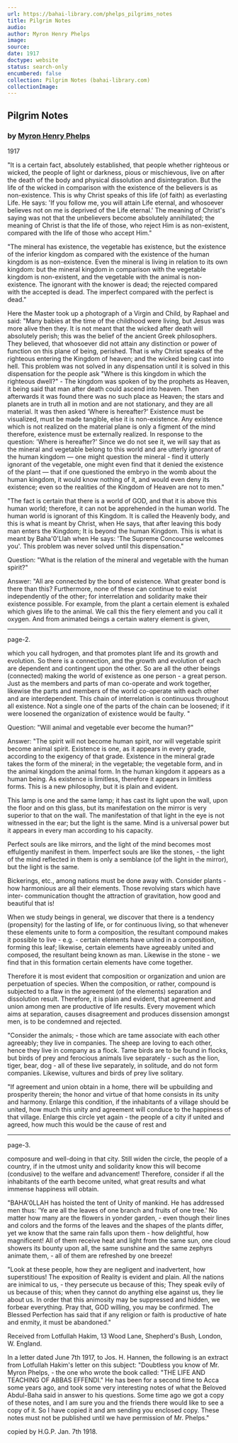 ```yaml
---
url: https://bahai-library.com/phelps_pilgrims_notes
title: Pilgrim Notes
audio: 
author: Myron Henry Phelps
image: 
source: 
date: 1917
doctype: website
status: search-only
encumbered: false
collection: Pilgrim Notes (bahai-library.com)
collectionImage: 
---
```



## Pilgrim Notes

### by [Myron Henry Phelps](https://bahai-library.com/author/Myron+Henry+Phelps)

1917


"It is a certain fact, absolutely established, that people whether righteous or wicked, the people of light or darkness, pious or mischievous, live on after the death of the body and physical dissolution and disintegration. But the life of the wicked in comparison with the existence of the believers is as non-existence. This is why Christ speaks of this life (of faith) as everlasting Life. He says: 'If you follow me, you will attain Life eternal, and whosoever believes not on me is deprived of the Life eternal.' The meaning of Christ's saying was not that the unbelievers become absolutely annihilated; the meaning of Christ is that the life of those, who reject Him is as non-existent, compared with the life of those who accept Him."

"The mineral has existence, the vegetable has existence, but the existence of the inferior kingdom as compared with the existence of the human kingdom is as non-existence. Even the mineral is living in relation to its own kingdom: but the mineral kingdom in comparison with the vegetable kingdom is non-existent, and the vegetable with the animal is non-existence. The ignorant with the knower is dead; the rejected compared with the accepted is dead. The imperfect compared with the perfect is dead."

Here the Master took up a photograph of a Virgin and Child, by Raphael and said: "Many babies at the time of the childhood were living, but Jesus was more alive then they. It is not meant that the wicked after death will absolutely perish; this was the belief of the ancient Greek philosophers. They believed, that whosoever did not attain any distinction or power of function on this plane of being, perished. That is why Christ speaks of the righteous entering the Kingdom of heaven; and the wicked being cast into hell. This problem was not solved in any dispensation until it is solved in this dispensation for the people ask "Where is this kingdom in which the righteous dwell?" - The kingdom was spoken of by the prophets as Heaven, it being said that man after death could ascend into heaven. Then afterwards it was found there was no such place as Heaven; the stars and planets are in truth all in motion and are not stationary, and they are all material. It was then asked 'Where is hereafter?' Existence must be visualized, must be made tangible, else it is non-existence. Any existence which is not realized on the material plane is only a figment of the mind therefore, existence must be externally realized. In response to the question: 'Where is hereafter?' Since we do not see it, we will say that as the mineral and vegetable belong to this world and are utterly ignorant of the human kingdom — one might question the mineral - find it utterly ignorant of the vegetable, one might even find that it denied the existence of the plant — that if one questioned the embryo in the womb about the human kingdom, it would know nothing of it, and would even deny its existence; even so the realities of the Kingdom of Heaven are not to men."

"The fact is certain that there is a world of GOD, and that it is above this human world; therefore, it can not be apprehended in the human world. The human world is ignorant of this Kingdom. It is called the Heavenly body, and this is what is meant by Christ, when He says, that after leaving this body man enters the Kingdom; It is beyond the human Kingdom. This is what is meant by Baha'0'Llah when He says: 'The Supreme Concourse welcomes you'. This problem was never solved until this dispensation."

Question: "What is the relation of the mineral and vegetable with the human spirit?"

Answer: "All are connected by the bond of existence. What greater bond is there than this? Furthermore, none of these can continue to exist independently of the other; for interrelation and solidarity make their existence possible. For example, from the plant a certain element is exhaled which gives life to the animal. We call this the fiery element and you call it oxygen. And from animated beings a certain watery element is given,

* * *

page-2.       

which you call hydrogen, and that promotes plant life and its growth and evolution. So there is a connection, and the growth and evolution of each are dependent and contingent upon the other. So are all the other beings (connected) making the world of existence as one person - a great person. Just as the members and parts of man co-operate and work together, likewise the parts and members of the world co-operate with each other and are interdependent. This chain of interrelation is continuous throughout all existence. Not a single one of the parts of the chain can be loosened; if it were loosened the organization of existence would be faulty. "

Question: "Will animal and vegetable ever become the human?"

Answer: "The spirit will not become human spirit, nor will vegetable spirit become animal spirit. Existence is one, as it appears in every grade, according to the exigency of that grade. Existence in the mineral grade takes the form of the mineral; in the vegetable; the vegetable form, and in the animal kingdom the animal form. In the human kingdom it appears as a human being. As existence is limitless, therefore it appears in limitless forms. This is a new philosophy, but it is plain and evident.

This lamp is one and the same lamp; it has cast its light upon the wall, upon the floor and on this glass, but its manifestation on the mirror is very superior to that on the wall. The manifestation of that light in the eye is not witnessed in the ear; but the light is the same. Mind is a universal power but it appears in every man according to his capacity.

Perfect souls are like mirrors, and the light of the mind becomes most effulgently manifest in them. Imperfect souls are like the stones, - the light of the mind reflected in them is only a semblance (of the light in the mirror), but the light is the same.

Bickerings, etc., among nations must be done away with. Consider plants - how harmonious are all their elements. Those revolving stars which have inter- communication thought the attraction of gravitation, how good and beautiful that is!

When we study beings in general, we discover that there is a tendency (propensity) for the lasting of life, or for continuous living, so that whenever these elements unite to form a composition, the resultant compound makes it possible to live - e.g. - certain elements have united in a composition, forming this leaf; likewise, certain elements have agreeably united and composed, the resultant being known as man. Likewise in the stone - we find that in this formation certain elements have come together.

Therefore it is most evident that composition or organization and union are perpetuation of species. When the composition, or rather, compound is subjected to a flaw in the agreement (of the elements) separation and dissolution result. Therefore, it is plain and evident, that agreement and union among men are productive of life results. Every movement which aims at separation, causes disagreement and produces dissension amongst men, is to be condemned and rejected.

"Consider the animals; - those which are tame associate with each other agreeably; they live in companies. The sheep are loving to each other, hence they live in company as a flock. Tame birds are to be found in flocks, but birds of prey and ferocious animals live separately - such as the lion, tiger, bear, dog - all of these live separately, in solitude, and do not form companies. Likewise, vultures and birds of prey live solitary.

"If agreement and union obtain in a home, there will be upbuilding and prosperity therein; the honor and virtue of that home consists in its unity and harmony. Enlarge this condition, if the inhabitants of a village should be united, how much this unity and agreement will conduce to the happiness of that village. Enlarge this circle yet again - the people of a city if united and agreed, how much this would be the cause of rest and

* * *

page-3.       

composure and well-doing in that city. Still widen the circle, the people of a country, if in the utmost unity and solidarity know this will become (condusive) to the welfare and advancement! Therefore, consider if all the inhabitants of the earth become united, what great results and what immense happiness will obtain.

"BAHA'0LLAH has hoisted the tent of Unity of mankind. He has addressed men thus: 'Ye are all the leaves of one branch and fruits of one tree.' No matter how many are the flowers in yonder garden, - even though their lines and colors and the forms of the leaves and the shapes of the plants differ, yet we know that the same rain falls upon them - how delightful, how magnificent! All of them receive heat and light from the same sun, one cloud showers its bounty upon all, the same sunshine and the same zephyrs animate them, - all of them are refreshed by one breeze!

"Look at these people, how they are negligent and inadvertent, how superstitious! The exposition of Reality is evident and plain. All the nations are inimical to us, - they persecute us because of this; They speak evily of us because of this; when they cannot do anything else against us, they lie about us. In order that this animosity may be suppressed and hidden, we forbear everything. Pray that, GOD willing, you may be confirmed. The Blessed Perfection has said that if any religion or faith is productive of hate and enmity, it must be abandoned."

Received from Lotfullah Hakim, 13 Wood Lane, Shepherd's Bush, London, W. England.

In a letter dated June 7th 1917, to Jos. H. Hannen, the following is an extract from Lotfullah Hakim's letter on this subject: "Doubtless you know of Mr. Myron Phelps, - the one who wrote the book called: "THE LIFE AND TEACHING OF ABBAS EFFENDI." He has been for a second time to Acca some years ago, and took some very interesting notes of what the Beloved Abdul-Baha said in answer to his questions. Some time ago we got a copy of these notes, and I am sure you and the friends there would like to see a copy of it. So I have copied it and am sending you enclosed copy. These notes must not be published until we have permission of Mr. Phelps."

copied by H.G.P. Jan. 7th 1918.